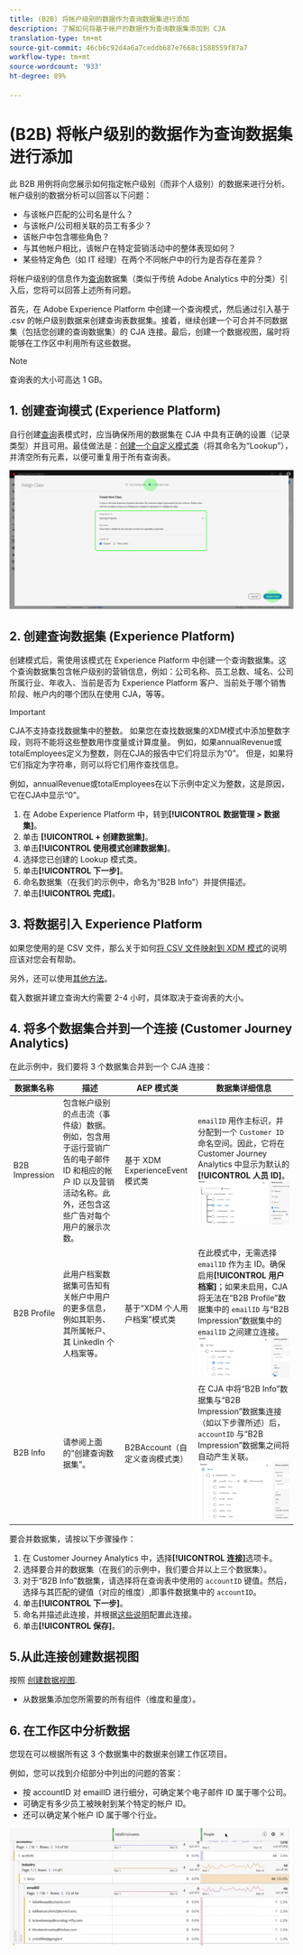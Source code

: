 ```yaml
---
title: (B2B) 将帐户级别的数据作为查询数据集进行添加
description: 了解如何将基于帐户的数据作为查询数据集添加到 CJA
translation-type: tm+mt
source-git-commit: 46cb6c92d4a6a7ceddb687e7668c1588559f87a7
workflow-type: tm+mt
source-wordcount: '933'
ht-degree: 89%

---
```



# (B2B) 将帐户级别的数据作为查询数据集进行添加

此 B2B 用例将向您展示如何指定帐户级别（而非个人级别）的数据来进行分析。帐户级别的数据分析可以回答以下问题：

* 与该帐户匹配的公司名是什么？
* 与该帐户/公司相关联的员工有多少？
* 该帐户中包含哪些角色？
* 与其他帐户相比，该帐户在特定营销活动中的整体表现如何？
* 某些特定角色（如 IT 经理）在两个不同帐户中的行为是否存在差异？

将帐户级别的信息作为[查询](/help/getting-started/cja-glossary.md)数据集（类似于传统 Adobe Analytics 中的分类）引入后，您将可以回答上述所有问题。

首先，在 Adobe Experience Platform 中创建一个查询模式，然后通过引入基于 .csv 的帐户级别数据来创建查询表数据集。接着，继续创建一个可合并不同数据集（包括您创建的查询数据集）的 CJA 连接。最后，创建一个数据视图，届时将能够在工作区中利用所有这些数据。

>[!NOTE]
>
>查询表的大小可高达 1 GB。

## 1. 创建查询模式 (Experience Platform)

自行创建[查询](/help/getting-started/cja-glossary.md)表模式时，应当确保所用的数据集在 CJA 中具有正确的设置（记录类型）并且可用。最佳做法是：[创建一个自定义模式类](https://docs.adobe.com/content/help/zh-Hans/experience-platform/xdm/tutorials/create-schema-ui.html#create-new-class)（将其命名为“Lookup”），并清空所有元素，以便可重复用于所有查询表。

![](assets/create-new-class.png)

## 2. 创建查询数据集 (Experience Platform)

创建模式后，需使用该模式在 Experience Platform 中创建一个查询数据集。这个查询数据集包含帐户级别的营销信息，例如：公司名称、员工总数、域名、公司所属行业、年收入、当前是否为 Experience Platform 客户、当前处于哪个销售阶段、帐户内的哪个团队在使用 CJA，等等。

>[!IMPORTANT]
>
>CJA不支持查找数据集中的整数。 如果您在查找数据集的XDM模式中添加整数字段，则将不能将这些整数用作度量或计算度量。 例如，如果annualRevenue或totalEmployees定义为整数，则在CJA的报告中它们将显示为“0”。 但是，如果将它们指定为字符串，则可以将它们用作查找信息。

例如，annualRevenue或totalEmployees在以下示例中定义为整数，这是原因，它在CJA中显示“0”。

1. 在 Adobe Experience Platform 中，转到&#x200B;**[!UICONTROL 数据管理 > 数据集]**。
1. 单击 **[!UICONTROL + 创建数据集]**。
1. 单击&#x200B;**[!UICONTROL 使用模式创建数据集]**。
1. 选择您已创建的 Lookup 模式类。
1. 单击&#x200B;**[!UICONTROL 下一步]**。
1. 命名数据集（在我们的示例中，命名为“B2B Info”）并提供描述。
1. 单击&#x200B;**[!UICONTROL 完成]**。

## 3. 将数据引入 Experience Platform

如果您使用的是 CSV 文件，那么关于如何[将 CSV 文件映射到 XDM 模式](https://docs.adobe.com/content/help/zh-Hans/experience-platform/ingestion/tutorials/map-a-csv-file.html)的说明应该对您会有帮助。

另外，还可以使用[其他方法](https://docs.adobe.com/content/help/zh-Hans/experience-platform/ingestion/home.html)。

载入数据并建立查询大约需要 2-4 小时，具体取决于查询表的大小。

## 4. 将多个数据集合并到一个连接 (Customer Journey Analytics)

在此示例中，我们要将 3 个数据集合并到一个 CJA 连接：

| 数据集名称 | 描述 | AEP 模式类 | 数据集详细信息 |
|---|---|---|---|
| B2B Impression | 包含帐户级别的点击流（事件级）数据。例如，包含用于运行营销广告的电子邮件 ID 和相应的帐户 ID 以及营销活动名称。此外，还包含这些广告对每个用户的展示次数。 | 基于 XDM ExperienceEvent 模式类 | `emailID` 用作主标识，并分配到一个 `Customer ID` 命名空间。因此，它将在 Customer Journey Analytics 中显示为默认的&#x200B;**[!UICONTROL 人员 ID]**。![展示次数](assets/impressions-mixins.png) |
| B2B Profile | 此用户档案数据集可告知有关帐户中用户的更多信息，例如其职务、其所属帐户、其 LinkedIn 个人档案等。 | 基于“XDM 个人用户档案”模式类 | 在此模式中，无需选择 `emailID` 作为主 ID。确保启用&#x200B;**[!UICONTROL 用户档案]**；如果未启用，CJA 将无法在“B2B Profile”数据集中的 `emailID` 与“B2B Impression”数据集中的 `emailID` 之间建立连接。![用户档案](assets/profile-mixins.png) |
| B2B Info | 请参阅上面的“创建查询数据集”。 | B2BAccount（自定义查询模式类） | 在 CJA 中将“B2B Info”数据集与“B2B Impression”数据集连接（如以下步骤所述）后，`accountID` 与“B2B Impression”数据集之间将自动产生关联。![查询](assets/lookup-mixins.png) |

要合并数据集，请按以下步骤操作：

1. 在 Customer Journey Analytics 中，选择&#x200B;**[!UICONTROL 连接]**&#x200B;选项卡。
1. 选择要合并的数据集（在我们的示例中，我们要合并以上三个数据集）。
1. 对于“B2B Info”数据集，请选择将在查询表中使用的 `accountID` 键值。然后，选择与其匹配的键值（对应的维度）,即事件数据集中的 `accountID`。
1. 单击&#x200B;**[!UICONTROL 下一步]**。
1. 命名并描述此连接，并根据[这些说明](/help/connections/create-connection.md)配置此连接。
1. 单击&#x200B;**[!UICONTROL 保存]**。

## 5.从此连接创建数据视图

按照 [创建数据视图](/help/data-views/create-dataview.md).

* 从数据集添加您所需要的所有组件（维度和量度）。

## 6. 在工作区中分析数据

您现在可以根据所有这 3 个数据集中的数据来创建工作区项目。

例如，您可以找到介绍部分中列出的问题的答案：

* 按 accountID 对 emailID 进行细分，可确定某个电子邮件 ID 属于哪个公司。
* 可确定有多少员工被映射到某个特定的帐户 ID。
* 还可以确定某个帐户 ID 属于哪个行业。

![](assets/project-lookup.png)
